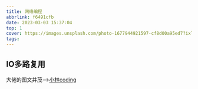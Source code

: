 ```yaml
---
title: 网络编程
abbrlink: f6491cfb
date: 2023-03-03 15:37:04
top: 1
cover: https://images.unsplash.com/photo-1677944921597-cf8d00a95ed7?ixlib=rb-4.0.3&ixid=MnwxMjA3fDB8MHxwaG90by1wYWdlfHx8fGVufDB8fHx8&auto=format&fit=crop&w=687&q=80
tags:
---
```

## IO多路复用
大佬的图文并茂——>[小林coding](https://xiaolincoding.com/os/8_network_system/selete_poll_epoll.html#%E6%9C%80%E5%9F%BA%E6%9C%AC%E7%9A%84-socket-%E6%A8%A1%E5%9E%8B)
